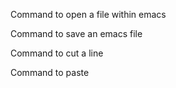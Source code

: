Command to open a file within emacs

Command to save an emacs file

Command to cut a line

Command to paste